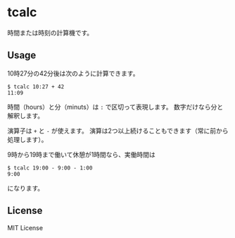 # tcalc

時間または時刻の計算機です。

## Usage

10時27分の42分後は次のように計算できます。

    $ tcalc 10:27 + 42
    11:09

時間（hours）と分（minuts）は `:` で区切って表現します。
数字だけなら分と解釈します。

演算子は `+` と `-` が使えます。
演算は2つ以上続けることもできます（常に前から処理します）。

9時から19時まで働いて休憩が1時間なら、実働時間は

    $ tcalc 19:00 - 9:00 - 1:00
    9:00

になります。

## License

MIT License
